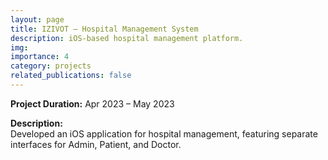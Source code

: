 ```yaml
---
layout: page
title: IZIVOT – Hospital Management System
description: iOS-based hospital management platform.
img: 
importance: 4
category: projects
related_publications: false
---
```


**Project Duration:** Apr 2023 – May 2023

**Description:**  
Developed an iOS application for hospital management, featuring separate interfaces for Admin, Patient, and Doctor.

